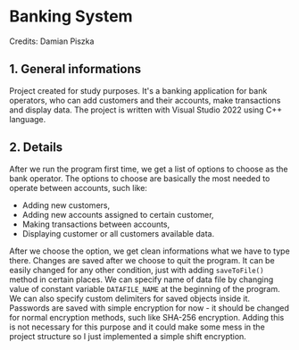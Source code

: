 # Banking System
Credits: Damian Piszka
## 1. General informations
Project created for study purposes.
It's a banking application for bank operators, who can add customers and their accounts, make transactions and display data.
The project is written with Visual Studio 2022 using C++ language.
## 2. Details
After we run the program first time, we get a list of options to choose as the bank operator.
The options to choose are basically the most needed to operate between accounts, such like:
- Adding new customers,
- Adding new accounts assigned to certain customer,
- Making transactions between accounts,
- Displaying customer or all customers available data.

After we choose the option, we get clean informations what we have to type there.
Changes are saved after we choose to quit the program. It can be easily changed for any other condition, just with adding `saveToFile()` method in certain places.
We can specify name of data file by changing value of constant variable `DATAFILE_NAME` at the beginning of the program. We can also specify custom delimiters for saved objects inside it.
Passwords are saved with simple encryption for now - it should be changed for normal encryption methods, such like SHA-256 encryption. Adding this is not necessary for this purpose and it could make some mess in the project structure so I just implemented a simple shift encryption.
